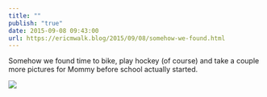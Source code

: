 ```yaml
---
title: ""
publish: "true"
date: 2015-09-08 09:43:00
url: https://ericmwalk.blog/2015/09/08/somehow-we-found.html
---
```


Somehow we found time to bike, play hockey (of course) and take a couple more pictures for Mommy before school actually started.

![](https://ericmwalk.blog/uploads/2022/4e2b238e4c.jpg)
